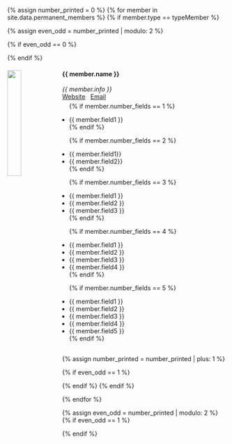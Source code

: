 {% assign number_printed = 0 %}
{% for member in site.data.permanent_members %}
{% if member.type == typeMember %}

{% assign even_odd = number_printed | modulo: 2 %}

{% if even_odd == 0 %}
<div class="row">
{% endif %}

<div class="col-sm-6 clearfix">
  <img src="{{ site.url }}{{ site.baseurl }}/images/people/{{ member.photo }}" class="img-responsive" width="25%" style="float: left" />
  <h4>{{ member.name }}</h4>
  <i>{{ member.info }}</i><br>
  <a href="{{ member.website }}">Website</a>&nbsp;&nbsp;&nbsp;<a href="mailto:{{ member.email }}">Email</a>
  <ul style="margin-top:-25px;padding:16px;overflow: hidden">

  {% if member.number_fields == 1 %}
  <li> {{ member.field1 }} </li>
  {% endif %}

  {% if member.number_fields == 2 %}
  <li> {{ member.field1}} </li>
  <li> {{ member.field2}} </li>
  {% endif %}

  {% if member.number_fields == 3 %}
  <li> {{ member.field1 }} </li>
  <li> {{ member.field2 }} </li>
  <li> {{ member.field3 }} </li>
  {% endif %}

  {% if member.number_fields == 4 %}
  <li> {{ member.field1 }} </li>
  <li> {{ member.field2 }} </li>
  <li> {{ member.field3 }} </li>
  <li> {{ member.field4 }} </li>
  {% endif %}

  {% if member.number_fields == 5 %}
  <li> {{ member.field1 }} </li>
  <li> {{ member.field2 }} </li>
  <li> {{ member.field3 }} </li>
  <li> {{ member.field4 }} </li>
  <li> {{ member.field5 }} </li>
  {% endif %}

  </ul>
</div>

{% assign number_printed = number_printed | plus: 1 %}

{% if even_odd == 1 %}
</div>
{% endif %}
{% endif %}

{% endfor %}


{% assign even_odd = number_printed | modulo: 2 %}
{% if even_odd == 1 %}
</div>
{% endif %}
